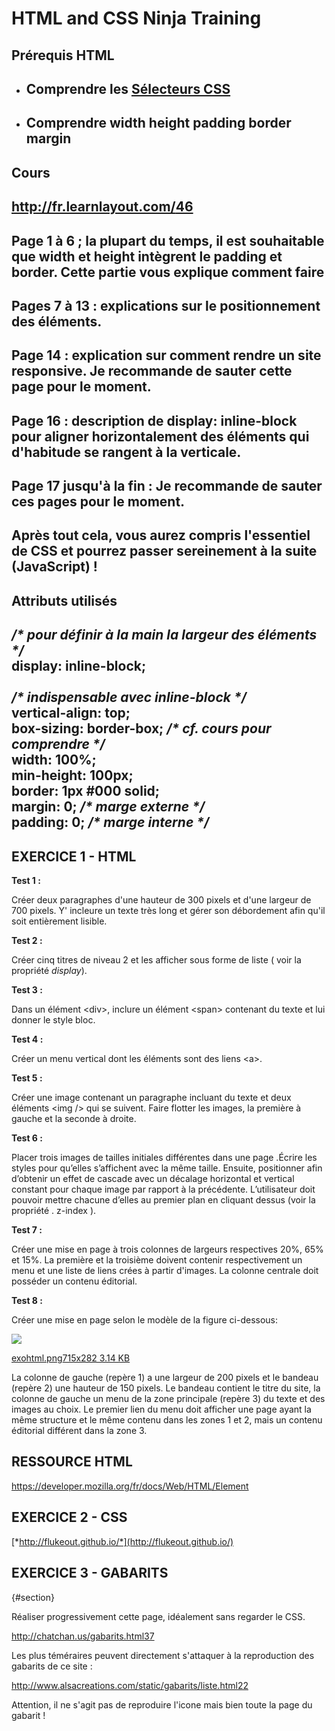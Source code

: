 # HTML and CSS Ninja Training

**Prérequis HTML**
------------------

-   Comprendre les [Sélecteurs CSS](http://discourse.simplon.co/t/selecteurs-css/32/1)
    ----------------------------------------------------------------------------------

-   Comprendre width height padding border margin
    ---------------------------------------------

**Cours**
---------

<http://fr.learnlayout.com/>[46](http://fr.learnlayout.com/)
------------------------------------------------------------

Page 1 à 6 ; la plupart du temps, il est souhaitable que width et height intègrent le padding et border. Cette partie vous explique comment faire
-------------------------------------------------------------------------------------------------------------------------------------------------

Pages 7 à 13 : explications sur le positionnement des éléments.
---------------------------------------------------------------

Page 14 : explication sur comment rendre un site responsive. Je recommande de sauter cette page pour le moment.
---------------------------------------------------------------------------------------------------------------

Page 16 : description de display: inline-block pour aligner horizontalement des éléments qui d'habitude se rangent à la verticale.
----------------------------------------------------------------------------------------------------------------------------------

Page 17 jusqu'à la fin : Je recommande de sauter ces pages pour le moment.
--------------------------------------------------------------------------

Après tout cela, vous aurez compris l'essentiel de CSS et pourrez passer sereinement à la suite (JavaScript) !
--------------------------------------------------------------------------------------------------------------

**Attributs utilisés**
----------------------

*/\* pour définir à la main la largeur des éléments \*/*\
display: inline-block;\
\
*/\* indispensable avec inline-block \*/*\
vertical-align: top;\
box-sizing: border-box; */\* cf. cours pour comprendre \*/*\
width: 100%;\
min-height: 100px;\
border: 1px \#000 solid;\
margin: 0; */\* marge externe \*/*\
padding: 0; */\* marge interne \*/*
------------------------------------------------------------

EXERCICE 1 - HTML
-----------------

**Test 1 :**

Créer deux paragraphes d'une hauteur de 300 pixels et d'une largeur de
700 pixels. Y' incleure un texte très long et gérer son débordement afin
qu'il soit entièrement lisible.

**Test 2 :**

Créer cinq titres de niveau 2 et les afficher sous forme de liste ( voir
la propriété *display*).

**Test 3 :**

Dans un élément &lt;div&gt;, inclure un élément &lt;span&gt; contenant
du texte et lui donner le style bloc.

**Test 4 :**

Créer un menu vertical dont les éléments sont des liens &lt;a&gt;.

**Test 5 :**

Créer une image contenant un paragraphe incluant du texte et deux
éléments &lt;img /&gt; qui se suivent. Faire flotter les images, la
première à gauche et la seconde à droite.

**Test 6 :**

Placer trois images de tailles initiales différentes dans une page
.Écrire les styles pour qu’elles s’affichent avec la même taille.
Ensuite, positionner afin d’obtenir un effet de cascade avec un décalage
horizontal et vertical constant pour chaque image par rapport à la
précédente. L’utilisateur doit pouvoir mettre chacune d’elles au premier
plan en cliquant dessus (voir la propriété . z-index ).

**Test 7 :**

Créer une mise en page à trois colonnes de largeurs respectives 20%, 65%
et 15%. La première et la troisième doivent contenir respectivement un
menu et une liste de liens crées à partir d'images. La colonne centrale
doit posséder un contenu éditorial.

**Test 8 :**

Créer une mise en page selon le modèle de la figure ci-dessous:

![](media/image01.png)

[exohtml.png](http://discourse.simplon.co/uploads/default/original/1X/56fb84ccace7ac3435101813835f602df2cd3425.png)[715x282
3.14
KB](http://discourse.simplon.co/uploads/default/original/1X/56fb84ccace7ac3435101813835f602df2cd3425.png)

[](http://discourse.simplon.co/uploads/default/original/1X/56fb84ccace7ac3435101813835f602df2cd3425.png)

La colonne de gauche (repère 1) a une largeur de 200 pixels et le
bandeau (repère 2) une hauteur de 150 pixels. Le bandeau contient le
titre du site, la colonne de gauche un menu de la zone principale
(repère 3) du texte et des images au choix. Le premier lien du menu doit
afficher une page ayant la même structure et le même contenu dans les
zones 1 et 2, mais un contenu éditorial différent dans la zone 3.

RESSOURCE HTML
--------------

https://developer.mozilla.org/fr/docs/Web/HTML/Element

EXERCICE 2 - CSS
----------------

[*http://flukeout.github.io/*](http://flukeout.github.io/)

EXERCICE 3 - GABARITS
---------------------

 {#section}

Réaliser progressivement cette page, idéalement sans regarder le CSS.

<http://chatchan.us/gabarits.html>[37](http://chatchan.us/gabarits.html)

Les plus téméraires peuvent directement s'attaquer à la reproduction des
gabarits de ce site :

<http://www.alsacreations.com/static/gabarits/liste.html>[22](http://www.alsacreations.com/static/gabarits/liste.html)

Attention, il ne s'agit pas de reproduire l'icone mais bien toute la
page du gabarit !
